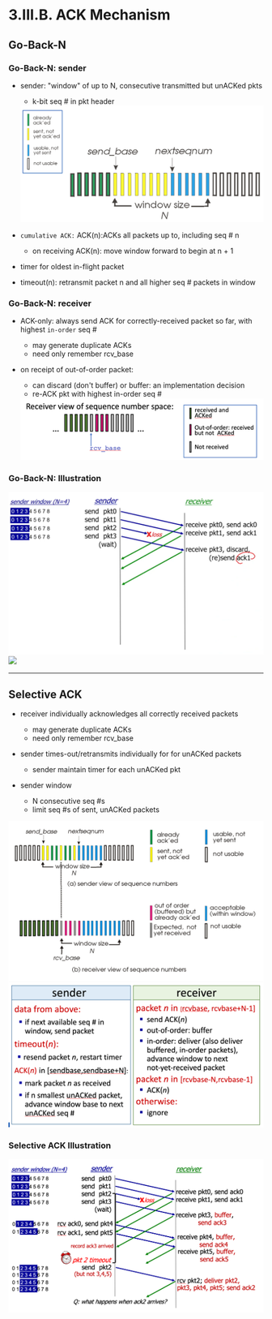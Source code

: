 # 3.III.B. ACK Mechanism


## Go-Back-N
### Go-Back-N: sender

* sender: "window" of up to N, consecutive transmitted but unACKed pkts
    * k-bit seq # in pkt header

    <img src="imgs/go_back_n.png">

* `cumulative ACK:` ACK(n):ACKs all packets up to, including seq # n
    * on receiving ACK(n): move window forward to begin at n + 1
* timer for oldest in-flight packet
* timeout(n): retransmit packet n and all higher seq # packets in window


### Go-Back-N: receiver

* ACK-only: always send ACK for correctly-received packet so far, with highest `in-order` seq #
    * may generate duplicate ACKs
    * need only remember rcv_base
* on receipt of out-of-order packet:
    * can discard (don't buffer) or buffer: an implementation decision
    * re-ACK pkt with highest in-order seq #

    <img src="imgs/GO_BACK_N_receiver.png">

### Go-Back-N: Illustration

<img src="imgs/GOBACKN.png">
<img src="imgs/GOBACKN2.png">

---
## Selective ACK

* receiver individually acknowledges all correctly received packets
    * may generate duplicate ACKs
    * need only remember rcv_base

* sender times-out/retransmits individually for for unACKed packets
    * sender maintain timer for each unACKed pkt

* sender window
    * N consecutive seq #s
    * limit seq #s of sent, unACKed packets

<img src="imgs/selective_ACK.png">
<img src="imgs/selective_ACK_table.png">

### Selective ACK Illustration
<img src="imgs/selective_ACK_illu.png">